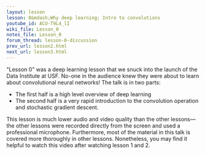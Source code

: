 ```yaml
---
layout: lesson
lesson: 0&mdash;Why deep learning; Intro to convolutions
youtube_id: ACU-T9L4_lI
wiki_file: Lesson_0
notes_file: Lesson_0
forum_thread: lesson-0-discussion
prev_url: lesson2.html
next_url: lesson3.html
---
```

"Lesson 0" was a deep learning lesson that we snuck into the launch of the Data Institute at USF. No-one in the audience knew they were about to learn about convolutional neural networks! The talk is in two parts:

* The first half is a high level overview of deep learning
* The second half is a very rapid introduction to the convolution operation and stochastic gradient descent.

This lesson is much lower audio and video quality than the other lessons&mdash;the other lessons were recorded directly from the screen and used a professional microphone. Furthermore, most of the material in this talk is covered more thoroughly in other lessons. Nonetheless, you may find it helpful to watch this video after watching lesson 1 and 2.
